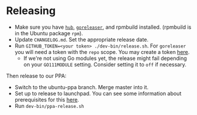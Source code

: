 # Releasing

* Make sure you have [`hub`](https://github.com/github/hub),
  [`goreleaser`](https://goreleaser.com/), and rpmbuild installed.
  (rpmbuild is in the Ubuntu package `rpm`).
* Update `CHANGELOG.md`. Set the appropriate release date.
* Run `GITHUB_TOKEN=<your token> ./dev-bin/release.sh`. For `goreleaser` you
  will need a token with the `repo` scope. You may create a token
  [here](https://github.com/settings/tokens/new).
  * If we're not using Go modules yet, the release might fail depending on
    your `GO111MODULE` setting. Consider setting it to `off` if necessary.

Then release to our PPA:

* Switch to the ubuntu-ppa branch. Merge master into it.
* Set up to release to launchpad. You can see some information about
  prerequisites for this
  [here](https://github.com/maxmind/libmaxminddb/blob/master/README.dev.md).
* Run `dev-bin/ppa-release.sh`
